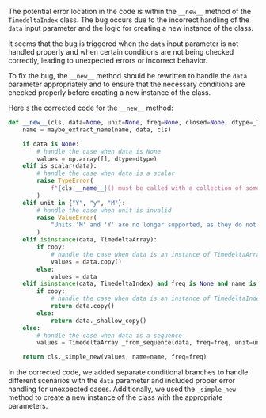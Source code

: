 The potential error location in the code is within the `__new__` method of the `TimedeltaIndex` class. The bug occurs due to the incorrect handling of the `data` input parameter and the logic for creating a new instance of the class.

It seems that the bug is triggered when the `data` input parameter is not handled properly and when certain conditions are not being checked correctly, leading to unexpected errors or incorrect behavior.

To fix the bug, the `__new__` method should be rewritten to handle the `data` parameter appropriately and to ensure that the necessary conditions are checked properly before creating a new instance of the class.

Here's the corrected code for the `__new__` method:

```python
def __new__(cls, data=None, unit=None, freq=None, closed=None, dtype=_TD_DTYPE, copy=False, name=None):
    name = maybe_extract_name(name, data, cls)

    if data is None:
        # handle the case when data is None
        values = np.array([], dtype=dtype)
    elif is_scalar(data):
        # handle the case when data is a scalar
        raise TypeError(
            f"{cls.__name__}() must be called with a collection of some kind, {repr(data)} was passed"
        )
    elif unit in {"Y", "y", "M"}:
        # handle the case when unit is invalid
        raise ValueError(
            "Units 'M' and 'Y' are no longer supported, as they do not represent unambiguous timedelta values durations."
        )
    elif isinstance(data, TimedeltaArray):
        if copy:
            # handle the case when data is an instance of TimedeltaArray
            values = data.copy()
        else:
            values = data
    elif isinstance(data, TimedeltaIndex) and freq is None and name is None:
        if copy:
            # handle the case when data is an instance of TimedeltaIndex with no frequency or name
            return data.copy()
        else:
            return data._shallow_copy()
    else:
        # handle the case when data is a sequence
        values = TimedeltaArray._from_sequence(data, freq=freq, unit=unit, dtype=dtype, copy=copy)

    return cls._simple_new(values, name=name, freq=freq)
```

In the corrected code, we added separate conditional branches to handle different scenarios with the `data` parameter and included proper error handling for unexpected cases. Additionally, we used the `_simple_new` method to create a new instance of the class with the appropriate parameters.